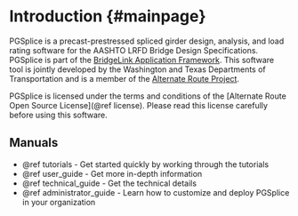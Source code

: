 Introduction {#mainpage}
============
PGSplice is a precast-prestressed spliced girder design, analysis, and load rating software for the AASHTO LRFD Bridge Design Specifications. PGSplice is part of the [BridgeLink Application Framework](..\..\BridgeLink\1.0). This software tool is jointly developed by the Washington and Texas Departments of Transportation and is a member of the [Alternate Route Project](http://www.wsdot.wa.gov/eesc/bridge/alternateroute).

PGSplice is licensed under the terms and conditions of the [Alternate Route Open Source License](@ref license). Please read this license carefully before using this software.

Manuals
----------
* @ref tutorials - Get started quickly by working through the tutorials
* @ref user_guide - Get more in-depth information
* @ref technical_guide - Get the technical details
* @ref administrator_guide - Learn how to customize and deploy PGSplice in your organization